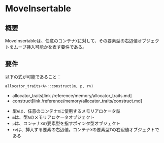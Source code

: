 # MoveInsertable

## 概要
MoveInsertableは、任意のコンテナ`X`に対して、その要素型の右辺値オブジェクトをムーブ挿入可能かを表す要件である。


## 要件
以下の式が可能であること：

```cpp
allocator_traits<A>::construct(m, p, rv)
```
* allocator_traits[link /reference/memory/allocator_traits.md]
* construct[link /reference/memory/allocator_traits/construct.md]

- 型`A`は、任意のコンテナ`X`に使用するメモリアロケータ型
- `m`は、型`A`のメモリアロケータオブジェクト
- `p`は、コンテナ`X`の要素型を指すポインタ型オブジェクト
- `rv`は、挿入する要素の右辺値。コンテナ`X`の要素型`T`の右辺値オブジェクトである

